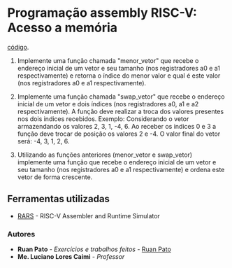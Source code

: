 # Programação assembly RISC-V: Acesso a memória #

[código](https://github.com/ruanpato/risc-v/tree/master/acesso_a_memoria/acesso_a_memoria.s).

1) Implemente uma função chamada "menor_vetor" que recebe o endereço inicial de um vetor e seu tamanho (nos registradores  a0 e a1 respectivamente) e retorna  o índice do menor valor e qual é este valor (nos registradores  a0 e a1 respectivamente).

2) Implemente uma função chamada "swap_vetor" que recebe o endereço inicial de um vetor e dois índices (nos registradores  a0, a1  e a2 respectivamente). A função deve realizar a troca dos valores presentes nos dois indices recebidos. Exemplo: Considerando o vetor armazendando os valores 2, 3, 1, -4, 6. Ao receber os indices 0 e 3 a função deve trocar de posição os valores 2 e -4. O valor final do vetor será: -4, 3, 1, 2, 6.

3) Utilizando as funções anteriores (menor_vetor e swap_vetor) implemente uma função que  recebe o endereço inicial de um vetor e seu tamanho (nos registradores  a0 e a1 respectivamente) e ordena este vetor de forma crescente.

## Ferramentas utilizadas ##
* [RARS](https://github.com/TheThirdOne/rars) - RISC-V Assembler and Runtime Simulator

### Autores ###

* **Ruan Pato** - *Exercícios e trabalhos feitos* - [Ruan Pato](https://github.com/ruanpato)
* **Me. Luciano Lores Caimi** - *Professor*
